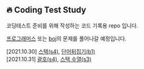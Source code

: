 🔥 Coding Test Study
--------------
코딩테스트 준비를 위해 작성하는 코드 기록용 repo 입니다.<br>

<a href='https://programmers.co.kr/learn/challenges'>프로그래머스</a> 또는 <a href='https://code.plus/course/41'>boj</a>의 문제를 풀어나갈 예정입니다.<br>

[2021.10.30] <a href='https://www.acmicpc.net/problem/10828'>스택(s4)</a>, <a href='https://github.com/jacinder/CodingTestStudy/blob/main/BOJ/9093.py'>단어뒤집기(b1)</a><br>
[2021.10.31] <a href='https://github.com/jacinder/CodingTestStudy/blob/main/BOJ/9012.py'>괄호(s4)</a>, <a href='https://github.com/jacinder/CodingTestStudy/blob/main/BOJ/1874.py'>스택 수열(s3)</a>

